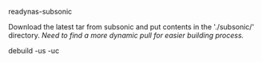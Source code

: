 readynas-subsonic


Download the latest tar from subsonic and put contents in the './subsonic/' directory.
_Need to find a more dynamic pull for easier building process._

debuild -us -uc
